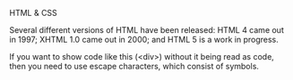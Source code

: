 HTML & CSS

Several different versions of HTML have been released: HTML 4 came out in 1997; XHTML 1.0 came out in 2000; and HTML 5 is a work in progress.

If you want to show code like this (&lt;div&gt;) without it being read as code, then you need to use escape characters, which consist of symbols.